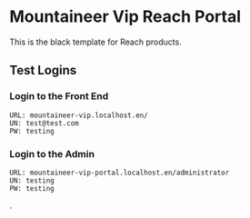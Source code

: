 # Mountaineer Vip Reach Portal

This is the black template for Reach products.

## Test Logins

### Login to the Front End
```
URL: mountaineer-vip.localhost.en/
UN: test@test.com
PW: testing
```

### Login to the Admin
```
URL: mountaineer-vip-portal.localhost.en/administrator
UN: testing
PW: testing
```
.

